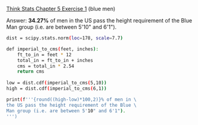 [Think Stats Chapter 5 Exercise 1](http://greenteapress.com/thinkstats2/html/thinkstats2006.html#toc50) (blue men)

Answer: **34.27%** of men in the US pass the height requirement of the Blue Man group (i.e. are between 5'10" and 6'1").

```bash
dist = scipy.stats.norm(loc=178, scale=7.7)

def imperial_to_cms(feet, inches):
    ft_to_in = feet * 12
    total_in = ft_to_in + inches
    cms = total_in * 2.54
    return cms
    
low = dist.cdf(imperial_to_cms(5,10))
high = dist.cdf(imperial_to_cms(6,1))

print(f'''{round((high-low)*100,2)}% of men in \
the US pass the height requirement of the Blue \
Man group (i.e. are between 5'10" and 6'1").
''')
```

